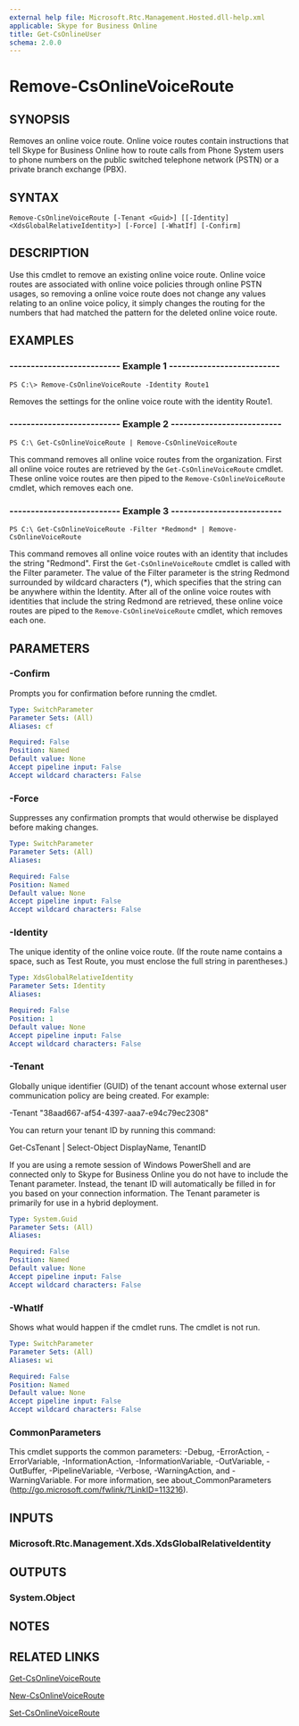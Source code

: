 ```yaml
---
external help file: Microsoft.Rtc.Management.Hosted.dll-help.xml
applicable: Skype for Business Online
title: Get-CsOnlineUser
schema: 2.0.0
---
```


# Remove-CsOnlineVoiceRoute

## SYNOPSIS
Removes an online voice route. Online voice routes contain instructions that tell Skype for Business Online how to route calls from Phone System users to phone numbers on the public switched telephone network (PSTN) or a private branch exchange (PBX).

## SYNTAX
```
Remove-CsOnlineVoiceRoute [-Tenant <Guid>] [[-Identity] <XdsGlobalRelativeIdentity>] [-Force] [-WhatIf] [-Confirm]
```

## DESCRIPTION
Use this cmdlet to remove an existing online voice route. Online voice routes are associated with online voice policies through online PSTN usages, so removing a online voice route does not change any values relating to an online voice policy, it simply changes the routing for the numbers that had matched the pattern for the deleted online voice route.

## EXAMPLES

### -------------------------- Example 1 --------------------------
```
PS C:\> Remove-CsOnlineVoiceRoute -Identity Route1
```

Removes the settings for the online voice route with the identity Route1.

### -------------------------- Example 2 --------------------------
```
PS C:\ Get-CsOnlineVoiceRoute | Remove-CsOnlineVoiceRoute
```

This command removes all online voice routes from the organization. First all online voice routes are retrieved by the `Get-CsOnlineVoiceRoute` cmdlet. These online voice routes are then piped to the `Remove-CsOnlineVoiceRoute` cmdlet, which removes each one.

### -------------------------- Example 3 --------------------------
```
PS C:\ Get-CsOnlineVoiceRoute -Filter *Redmond* | Remove-CsOnlineVoiceRoute
```

This command removes all online voice routes with an identity that includes the string "Redmond". First the `Get-CsOnlineVoiceRoute` cmdlet is called with the Filter parameter. The value of the Filter parameter is the string Redmond surrounded by wildcard characters (\*), which specifies that the string can be anywhere within the Identity. After all of the online voice routes with identities that include the string Redmond are retrieved, these online voice routes are piped to the `Remove-CsOnlineVoiceRoute` cmdlet, which removes each one.

## PARAMETERS
### -Confirm
Prompts you for confirmation before running the cmdlet.

```yaml
Type: SwitchParameter
Parameter Sets: (All)
Aliases: cf

Required: False
Position: Named
Default value: None
Accept pipeline input: False
Accept wildcard characters: False
```

### -Force
Suppresses any confirmation prompts that would otherwise be displayed before making changes.

```yaml
Type: SwitchParameter
Parameter Sets: (All)
Aliases:

Required: False
Position: Named
Default value: None
Accept pipeline input: False
Accept wildcard characters: False
```

### -Identity
The unique identity of the online voice route. (If the route name contains a space, such as Test Route, you must enclose the full string in parentheses.)

```yaml
Type: XdsGlobalRelativeIdentity
Parameter Sets: Identity
Aliases:

Required: False
Position: 1
Default value: None
Accept pipeline input: False
Accept wildcard characters: False
```

### -Tenant
Globally unique identifier (GUID) of the tenant account whose external user communication policy are being created. For example:

-Tenant "38aad667-af54-4397-aaa7-e94c79ec2308"

You can return your tenant ID by running this command:

Get-CsTenant | Select-Object DisplayName, TenantID

If you are using a remote session of Windows PowerShell and are connected only to Skype for Business Online you do not have to include the Tenant parameter. Instead, the tenant ID will automatically be filled in for you based on your connection information. The Tenant parameter is primarily for use in a hybrid deployment.

```yaml
Type: System.Guid
Parameter Sets: (All)
Aliases:

Required: False
Position: Named
Default value: None
Accept pipeline input: False
Accept wildcard characters: False
```

### -WhatIf
Shows what would happen if the cmdlet runs.
The cmdlet is not run.

```yaml
Type: SwitchParameter
Parameter Sets: (All)
Aliases: wi

Required: False
Position: Named
Default value: None
Accept pipeline input: False
Accept wildcard characters: False
```

### CommonParameters
This cmdlet supports the common parameters: -Debug, -ErrorAction, -ErrorVariable, -InformationAction, -InformationVariable, -OutVariable, -OutBuffer, -PipelineVariable, -Verbose, -WarningAction, and -WarningVariable.
For more information, see about_CommonParameters (http://go.microsoft.com/fwlink/?LinkID=113216).

## INPUTS

### Microsoft.Rtc.Management.Xds.XdsGlobalRelativeIdentity


## OUTPUTS

### System.Object

## NOTES

## RELATED LINKS
[Get-CsOnlineVoiceRoute](https://docs.microsoft.com/en-us/powershell/module/skype/get-csonlinevoiceroute?view=skype-ps)

[New-CsOnlineVoiceRoute](https://docs.microsoft.com/en-us/powershell/module/skype/new-csonlinevoiceroute?view=skype-ps)

[Set-CsOnlineVoiceRoute](https://docs.microsoft.com/en-us/powershell/module/skype/set-csonlinevoiceroute?view=skype-ps)
